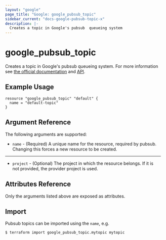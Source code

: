 ```yaml
---
layout: "google"
page_title: "Google: google_pubsub_topic"
sidebar_current: "docs-google-pubsub-topic-x"
description: |-
  Creates a topic in Google's pubsub  queueing system
---
```


# google\_pubsub\_topic

Creates a topic in Google's pubsub queueing system. For more information see
[the official documentation](https://cloud.google.com/pubsub/docs) and
[API](https://cloud.google.com/pubsub/docs/reference/rest/v1/projects.topics).


## Example Usage

```hcl
resource "google_pubsub_topic" "default" {
  name = "default-topic"
}
```

## Argument Reference

The following arguments are supported:

* `name` - (Required) A unique name for the resource, required by pubsub.
    Changing this forces a new resource to be created.

- - -

* `project` - (Optional) The project in which the resource belongs. If it
    is not provided, the provider project is used.

## Attributes Reference

Only the arguments listed above are exposed as attributes.

## Import

Pubsub topics can be imported using the `name`, e.g.

```
$ terraform import google_pubsub_topic.mytopic mytopic
```
